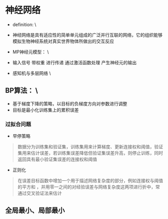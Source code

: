 # 神经网络

* definition: \
* 神经网络是具有适应性的简单单元组成的广泛并行互联的网络，它的组织能够模拟生物神经系统对真实世界物体所做出的交互反应

* MP神经元模型： \
* 输入信号  带权重  进行传递  通过激活函数处理  产生神经元的输出

* 感知机与多层网络 \

## BP算法： \
* 基于梯度下降的策略，以目标的负梯度方向对参数进行调整
* 目标是最小化训练集上的累积误差

### 过拟合问题
* 早停策略
> 数据分为训练集和验证集，训练集用来计算梯度、更新连接权和阈值，验证集用来估计误差，若训练集误差降低但验证集误差升高，则停止训练，同时返回具有最小验证集误差的连接权和阈值
* 正则化
> 在误差目标函数中增加一个用于描述网络复杂度的部分，例如连接权与阈值的平方和 ，并用零一之间的对经验误差与网络复杂度这两项进行折中，常通过交叉验证法来估计

## 全局最小、局部最小
